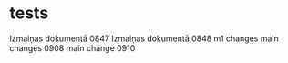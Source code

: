 # tests
Izmaiņas dokumentā 0847
Izmaiņas dokumentā 0848
m1 changes
main changes 0908
main change 0910